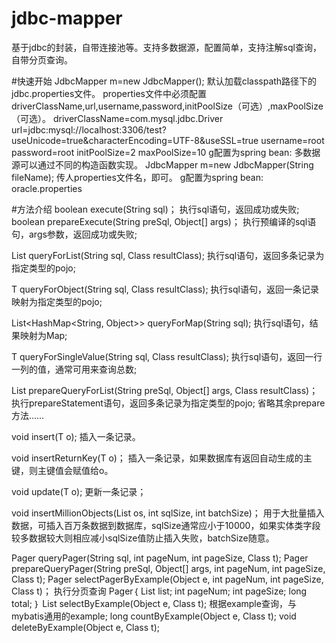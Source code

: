# jdbc-mapper
基于jdbc的封装，自带连接池等。支持多数据源，配置简单，支持注解sql查询，自带分页查询。

#快速开始
JdbcMapper m=new JdbcMapper();
默认加载classpath路径下的jdbc.properties文件。
properties文件中必须配置driverClassName,url,username,password,initPoolSize（可选）,maxPoolSize（可选）。
driverClassName=com.mysql.jdbc.Driver
url=jdbc:mysql://localhost:3306/test?useUnicode=true&amp;characterEncoding=UTF-8&useSSL=true
username=root
password=root
initPoolSize=2
maxPoolSize=10
g配置为spring bean:
<bean id="jdbcMapper" class="com.di.jdbc.template.JdbcMapper"></bean>
多数据源可以通过不同的构造函数实现。
JdbcMapper m=new JdbcMapper(String fileName);
传人properties文件名，即可。
g配置为spring bean:
<bean id="oracle" class="com.di.jdbc.template.JdbcMapper">
<constructor-arg>
<value>oracle.properties</value>
</constructor-arg>
</bean>

#方法介绍
boolean execute(String sql)；
执行sql语句，返回成功或失败;
boolean prepareExecute(String preSql, Object[] args)；
执行预编译的sql语句，args参数，返回成功或失败;

List<T> queryForList(String sql, Class<T> resultClass);
执行sql语句，返回多条记录为指定类型的pojo;

T queryForObject(String sql, Class<T> resultClass);
执行sql语句，返回一条记录映射为指定类型的pojo;

List<HashMap<String, Object>> queryForMap(String sql);
执行sql语句，结果映射为Map;

T queryForSingleValue(String sql, Class<T> resultClass);
执行sql语句，返回一行一列的值，通常可用来查询总数;

List<T> prepareQueryForList(String preSql, Object[] args, Class<T> resultClass)；
执行prepareStatement语句，返回多条记录为指定类型的pojo;
省略其余prepare方法……

void insert(T o);
插入一条记录。

void insertReturnKey(T o)；
插入一条记录，如果数据库有返回自动生成的主键，则主键值会赋值给o。

void update(T o);
更新一条记录；

void insertMillionObjects(List<T> os, int sqlSize, int batchSize)；
用于大批量插入数据，可插入百万条数据到数据库，sqlSize通常应小于10000，如果实体类字段较多数据较大则相应减小sqlSize值防止插入失败，batchSize随意。

Pager<T> queryPager(String sql, int pageNum, int pageSize, Class<T> t);
Pager<T> prepareQueryPager(String preSql, Object[] args, int pageNum, int pageSize, Class<T> t);
Pager<T> selectPagerByExample(Object e, int pageNum, int pageSize, Class<T> t)；
执行分页查询
Pager｛
	List<T> list;
	int pageNum;
	int pageSize;
	long total;
｝
List<T> selectByExample(Object e, Class<T> t);
根据example查询，与mybatis通用的example;
long countByExample(Object e, Class<T> t);
void deleteByExample(Object e, Class<T> t);
